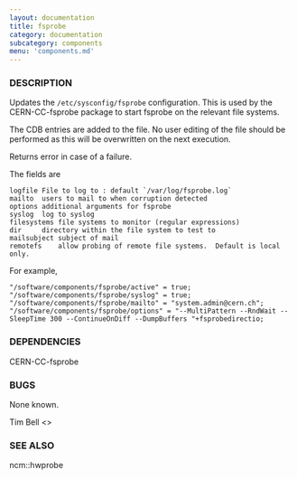 ```yaml
---
layout: documentation
title: fsprobe
category: documentation
subcategory: components
menu: 'components.md'
---
```

### DESCRIPTION

Updates the `/etc/sysconfig/fsprobe` configuration.  This is used by
the CERN-CC-fsprobe package to start fsprobe on the relevant file systems.

The CDB entries are added to the file.  No user editing of the file should
be performed as this will be overwritten on the next execution.

Returns error in case of a failure.

The fields are

    logfile	File to log to : default `/var/log/fsprobe.log`
    mailto	users to mail to when corruption detected
    options	additional arguments for fsprobe
    syslog	log to syslog
    filesystems	file systems to monitor (regular expressions)
    dir		directory within the file system to test to
    mailsubject subject of mail
    remotefs	allow probing of remote file systems.  Default is local only.

For example,

    "/software/components/fsprobe/active" = true;
    "/software/components/fsprobe/syslog" = true;
    "/software/components/fsprobe/mailto" = "system.admin@cern.ch";
    "/software/components/fsprobe/options" = "--MultiPattern --RndWait --SleepTime 300 --ContinueOnDiff --DumpBuffers "+fsprobedirectio;

### DEPENDENCIES

CERN-CC-fsprobe

### BUGS

None known.

Tim Bell &lt;&gt;

### SEE ALSO
ncm::hwprobe
